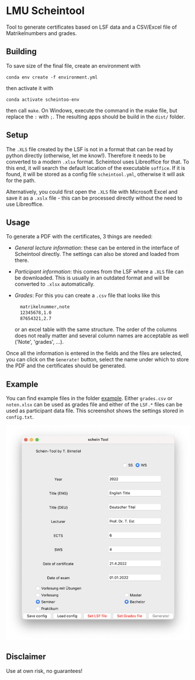 # LMU Scheintool

Tool to generate certificates based on LSF data and a CSV/Excel file of Matrikelnumbers and grades.

## Building

To save size of the final file, create an environment with

    conda env create -f environment.yml

then activate it with

    conda activate scheintoo-env

then call `make`. On Windows, execute the command in the make file, but replace the `:` with `;`. The resulting apps should be build in the `dist/` folder.

## Setup

The `.XLS` file created by the LSF is not in a format that can be read by python directly (otherwise, let me know!). Therefore it needs to be converted to a modern `.xlsx` format. Scheintool uses Libreoffice for that. To this end, it will search the default location of the executable `soffice`. If it is found, it will be stored as a config file `scheintool.yml`, otherwise it will ask for the path.

Alternatively, you could first open the `.XLS` file with Microsoft Excel and save it as a `.xslx` file - this can be processed directly without the need to use Libreoffice.

## Usage

To generate a PDF with the certificates, 3 things are needed:

- *General lecture information*: these can be entered in the interface of Scheintool directly. The settings can also be stored and loaded from there.
- *Participant information*: this comes from the LSF where a `.XLS` file can be downloaded. This is usually in an outdated format and will be converted to `.xlsx` automatically.
- *Grades*: For this you can create a `.csv` file that looks like this

        matrikelnummer,note
        12345678,1.0
        87654321,2.7

    or an excel table with the same structure. The order of the columns does not really matter and several column names are acceptable as well ('Note', 'grades', ...).

Once all the information is entered in the fields and the files are selected, you can click on the `Generate!` button, select the name under which to store the PDF and the certificates should be generated.

## Example

You can find example files in the folder [example](https://github.com/birnstiel/scheintool/tree/main/example). Either `grades.csv` or `noten.xlsx` can be used as grades file and either of the `LSF.*` files can be used as participant data file. This screenshot shows the settings stored in `config.txt`.

![screenshot](example/screenshot.png)

## Disclaimer

Use at own risk, no guarantees!
